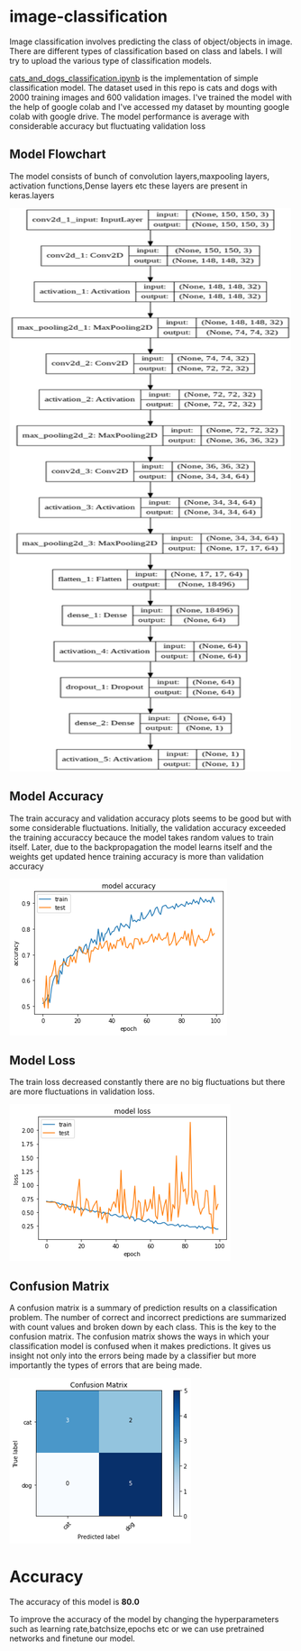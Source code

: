 # image-classification
Image classification involves predicting the class of object/objects in image. There are different types of classification based on class and labels. I will try to upload the various type of classification models.

[cats_and_dogs_classification.ipynb](https://github.com/likhith00/image-classification/blob/master/cats_and_dogs_classification.ipynb) is the implementation of simple classification model. The dataset used in this repo is cats and dogs with 2000 training images and 600 validation images. I've trained the model with the help of google colab and I've accessed my dataset by mounting google colab with google drive. The model performance is average with considerable accuracy but fluctuating validation loss 

## Model Flowchart

The model consists of bunch of convolution layers,maxpooling layers, activation functions,Dense layers etc
these layers are present in keras.layers

<img src="https://github.com/likhith00/image-classification/blob/master/model.png?raw=true" width="500" height="1000" />

## Model Accuracy

The train accuracy and validation accuracy plots seems to be good but with some considerable fluctuations. Initially, the validation accuracy exceeded the training accuraccy becauce the model takes random values to train itself. Later, due to the backpropagation the model learns itself and the weights get updated hence training accuracy is more than validation accuracy 

![Accuracy](/accuracy.png)

## Model Loss

The train loss decreased constantly there are no big fluctuations but there are more fluctuations in validation loss. 

![Loss](/loss.png)


## Confusion Matrix

A confusion matrix is a summary of prediction results on a classification problem. The number of correct and incorrect predictions are summarized with count values and broken down by each class. This is the key to the confusion matrix. The confusion matrix shows the ways in which your classification model is confused when it makes predictions. It gives us insight not only into the errors being made by a classifier but more importantly the types of errors that are being made.

![confusion matrix](/confusion_matrix.png)

# Accuracy

The accuracy of this model is <b>80.0</b>

To improve the accuracy of the model by changing the hyperparameters such as learning rate,batchsize,epochs etc or we can use pretrained networks and finetune our model.


